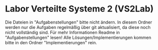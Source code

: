 # Labor Verteilte Systeme 2 (VS2Lab)

Die Dateien in "Aufgabenstellungen" bitte nicht ändern. In diesem Ordner werden nur die Aufgaben regelmäßig über git aktualisiert, da diese noch nicht vollständig sind. Für mehr Informationen Readme in "Aufgabenstellungen" lesen!
Alle Lösungen/Implementierungen kommen bitte in den Ordner "Implementierungen" rein.

